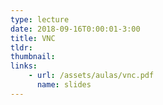 ```yaml
---
type: lecture
date: 2018-09-16T0:00:01-3:00
title: VNC
tldr: 
thumbnail:
links: 
    - url: /assets/aulas/vnc.pdf
      name: slides
---
```


